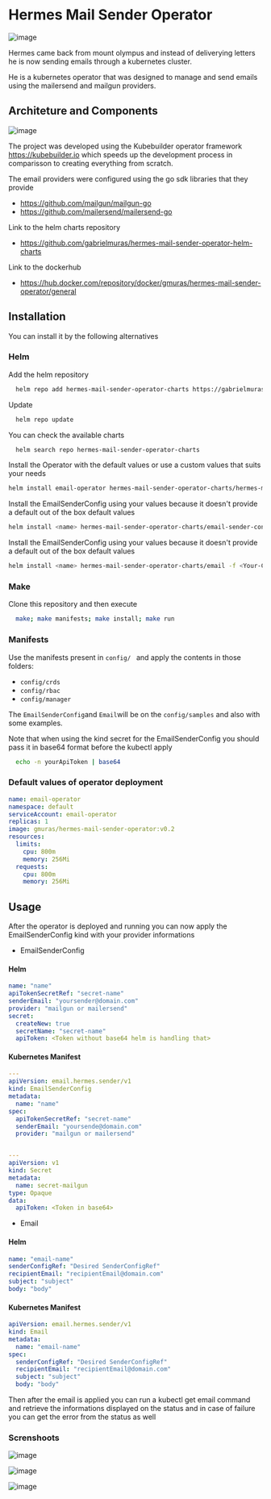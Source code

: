 
# Hermes Mail Sender Operator

![image](https://github.com/gabrielmuras/hermes-mail-sender-operator-helm-charts/assets/62755656/b8a29704-d9be-41f2-8872-43d8777a0411)

Hermes came back from mount olympus and instead of deliverying letters he is now sending emails through a kubernetes cluster. 

He is a kubernetes operator that was designed to manage and send emails using the mailersend and mailgun providers.

## Architeture and Components

![image](https://github.com/gabrielmuras/hermes-mail-sender-operator-helm-charts/assets/62755656/dd9e8798-7109-4d8e-8f35-e89a5768e190)

The project was developed using the Kubebuilder operator framework https://kubebuilder.io which speeds up the development process in comparisson to creating everything from scratch.

The email providers were configured using the go sdk libraries that they provide 
- https://github.com/mailgun/mailgun-go
- https://github.com/mailersend/mailersend-go

Link to the helm charts repository

- https://github.com/gabrielmuras/hermes-mail-sender-operator-helm-charts

Link to the dockerhub

- https://hub.docker.com/repository/docker/gmuras/hermes-mail-sender-operator/general


## Installation

You can install it by the following alternatives

### Helm

Add the helm repository

```bash
  helm repo add hermes-mail-sender-operator-charts https://gabrielmuras.github.io/hermes-mail-sender-operator-helm-charts
```
Update

```bash
  helm repo update
```

You can check the available charts

```bash
  helm search repo hermes-mail-sender-operator-charts
```

Install the Operator with the default values or use a custom values that suits your needs

```bash
helm install email-operator hermes-mail-sender-operator-charts/hermes-mail-sender-operator
```

Install the EmailSenderConfig using your values because it doesn't provide a default out of the box default values

```bash
helm install <name> hermes-mail-sender-operator-charts/email-sender-config -f <Your-Custom-Yaml>.yaml
```
Install the EmailSenderConfig using your values because it doesn't provide a default out of the box default values

```bash
helm install <name> hermes-mail-sender-operator-charts/email -f <Your-Custom-Yaml>.yaml
```

### Make

Clone this repository and then execute

```bash
  make; make manifests; make install; make run
```

### Manifests

Use the manifests present in `config/ ` and apply the contents in those folders:

- `config/crds`
- `config/rbac`
- `config/manager`

The `EmailSenderConfig`and `Email`will be on the `config/samples` and also with some examples.

Note that when using the kind secret for the EmailSenderConfig you should pass it in base64 format before the kubectl apply

```bash
  echo -n yourApiToken | base64
```

### Default values of operator deployment

```yaml
name: email-operator
namespace: default
serviceAccount: email-operator
replicas: 1
image: gmuras/hermes-mail-sender-operator:v0.2
resources:
  limits:
    cpu: 800m
    memory: 256Mi
  requests:
    cpu: 800m
    memory: 256Mi
```


## Usage

After the operator is deployed and running you can now apply the EmailSenderConfig kind with your provider informations

- EmailSenderConfig

#### Helm

```yaml
name: "name"
apiTokenSecretRef: "secret-name"
senderEmail: "yoursender@domain.com"
provider: "mailgun or mailersend"
secret:
  createNew: true
  secretName: "secret-name"
  apiToken: <Token without base64 helm is handling that>
```


#### Kubernetes Manifest

```yaml
---
apiVersion: email.hermes.sender/v1
kind: EmailSenderConfig
metadata:
  name: "name"
spec:
  apiTokenSecretRef: "secret-name"
  senderEmail: "yoursende@domain.com"
  provider: "mailgun or mailersend"


---
apiVersion: v1
kind: Secret
metadata:
  name: secret-mailgun
type: Opaque
data:
  apiToken: <Token in base64>
```

- Email

#### Helm

```yaml
name: "email-name"
senderConfigRef: "Desired SenderConfigRef"
recipientEmail: "recipientEmail@domain.com"
subject: "subject"
body: "body"
```

#### Kubernetes Manifest

```yaml
apiVersion: email.hermes.sender/v1
kind: Email
metadata:
  name: "email-name"
spec:
  senderConfigRef: "Desired SenderConfigRef"
  recipientEmail: "recipientEmail@domain.com"
  subject: "subject"
  body: "body"
```

Then after the email is applied you can run a kubectl get email command and retrieve the informations displayed on the status and in case of failure you can get the error from the status as well

### Screnshoots

![image](https://github.com/gabrielmuras/hermes-mail-sender-operator-helm-charts/assets/62755656/1d8ad229-d534-4718-b17d-e10851ff940b)

![image](https://github.com/gabrielmuras/hermes-mail-sender-operator-helm-charts/assets/62755656/9a09c62c-f330-4b5d-a104-dfcb54a327af)

![image](https://github.com/gabrielmuras/hermes-mail-sender-operator-helm-charts/assets/62755656/5c429bfc-27b4-43de-86a9-73d2fa1c08b3)
